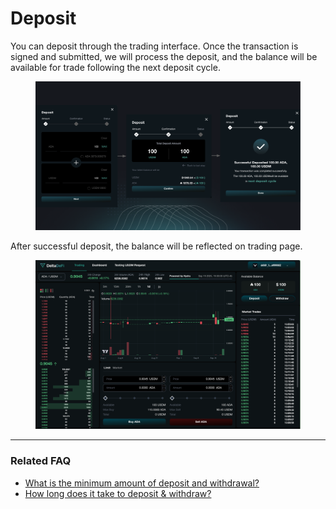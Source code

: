 # Deposit

You can deposit through the trading interface. Once the transaction is signed and submitted, we will process the deposit, and the balance will be available for trade following the next deposit cycle.

<figure><img src="../../.gitbook/assets/image (52).png" alt=""><figcaption></figcaption></figure>

After successful deposit, the balance will be reflected on trading page.

<figure><img src="../../.gitbook/assets/image (41).png" alt=""><figcaption></figcaption></figure>





***

### Related FAQ

* [What is the minimum amount of deposit and withdrawal?](../../faq/product.md#the-minimum-deposit-amount)
* [How long does it take to deposit & withdraw?](../../faq/product.md#how-long-does-it-take-to-deposit-and-withdrawal)

